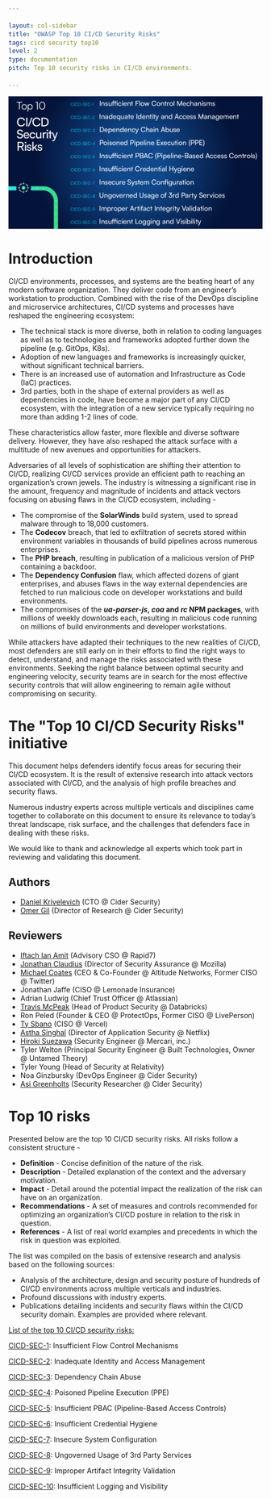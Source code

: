 ```yaml
---

layout: col-sidebar
title: "OWASP Top 10 CI/CD Security Risks"
tags: cicd security top10
level: 2
type: documentation
pitch: Top 10 security risks in CI/CD environments.

---
```

![alt_text](assets/images/risks.png)
# Introduction

CI/CD environments, processes, and systems are the beating heart of any modern software organization. They deliver code from an engineer’s workstation to production. Combined with the rise of the DevOps discipline and microservice architectures, CI/CD systems and processes have reshaped the engineering ecosystem:

* The technical stack is more diverse, both in relation to coding languages as well as to technologies and frameworks adopted further down the pipeline (e.g. GitOps, K8s).
* Adoption of new languages and frameworks is increasingly quicker, without significant technical barriers.
* There is an increased use of automation and Infrastructure as Code (IaC) practices.
* 3rd parties, both in the shape of external providers as well as dependencies in code, have become a major part of any CI/CD ecosystem, with the integration of a new service typically requiring no more than adding 1-2 lines of code.

These characteristics allow faster, more flexible and diverse software delivery. However, they have also reshaped the attack surface with a multitude of new avenues and opportunities for attackers.

Adversaries of all levels of sophistication are shifting their attention to CI/CD, realizing CI/CD services provide an efficient path to reaching an organization’s crown jewels. The industry is witnessing a significant rise in the amount, frequency and magnitude of incidents and attack vectors focusing on abusing flaws in the CI/CD ecosystem, including - 

* The compromise of the **SolarWinds** build system, used to spread malware through to 18,000 customers.
* The **Codecov** breach, that led to exfiltration of secrets stored within environment variables in thousands of build pipelines across numerous enterprises.
* The **PHP breach**, resulting in publication of a malicious version of PHP containing a backdoor.
* The **Dependency Confusion** flaw, which affected dozens of giant enterprises, and abuses flaws in the way external dependencies are fetched to run malicious code on developer workstations and build environments.
* The compromises of the **_ua-parser-js_, _coa_ and _rc_ NPM packages**, with millions of weekly downloads each, resulting in malicious code running on millions of build environments and developer workstations.

While attackers have adapted their techniques to the new realities of CI/CD, most defenders are still early on in their efforts to find the right ways to detect, understand, and manage the risks associated with these environments. Seeking the right balance between optimal security and engineering velocity, security teams are in search for the most effective security controls that will allow engineering to remain agile without compromising on security.


#  The "Top 10 CI/CD Security Risks" initiative

This document helps defenders identify focus areas for securing their CI/CD ecosystem. It is the result of extensive research into attack vectors associated with CI/CD, and the analysis of high profile breaches and security flaws.

Numerous industry experts across multiple verticals and disciplines came together to collaborate on this document to ensure its relevance to today’s threat landscape, risk surface, and the challenges that defenders face in dealing with these risks.

We would like to thank and acknowledge all experts which took part in reviewing and validating this document.

## Authors



* [Daniel Krivelevich](https://twitter.com/Dkrivelev) (CTO @ Cider Security)
* [Omer Gil](https://twitter.com/omer_gil) (Director of Research @ Cider Security)


## Reviewers

* [Iftach Ian Amit](https://twitter.com/iiamit) (Advisory CSO @ Rapid7)
* [Jonathan Claudius](https://twitter.com/claudijd) (Director of Security Assurance @ Mozilla)
* [Michael Coates](https://twitter.com/_mwc) (CEO & Co-Founder @ Altitude Networks, Former CISO @ Twitter)
* Jonathan Jaffe (CISO @ Lemonade Insurance)
* Adrian Ludwig (Chief Trust Officer @ Atlassian)
* [Travis McPeak](https://twitter.com/travismcpeak) (Head of Product Security @ Databricks)
* Ron Peled (Founder & CEO @ ProtectOps, Former CISO @ LivePerson)
* [Ty Sbano](https://twitter.com/tysbano) (CISO @ Vercel)
* [Astha Singhal](https://twitter.com/astha_singhal) (Director of Application Security @ Netflix)
* [Hiroki Suezawa](https://twitter.com/rung) (Security Engineer @ Mercari, inc.)
* Tyler Welton (Principal Security Engineer @ Built Technologies, Owner @ Untamed Theory)
* Tyler Young (Head of Security at Relativity)
* Noa Ginzbursky (DevOps Engineer @ Cider Security)
* [Asi Greenholts](https://twitter.com/TupleType) (Security Researcher @ Cider Security)

# Top 10 risks
Presented below are the top 10 CI/CD security risks. All risks follow a consistent structure - 

* **Definition** - Concise definition of the nature of the risk.
* **Description** - Detailed explanation of the context and the adversary motivation.
* **Impact** - Detail around the potential impact the realization of the risk can have on an organization.
* **Recommendations** - A set of measures and controls recommended for optimizing an organization’s CI/CD posture in relation to the risk in question.
* **References** - A list of real world examples and precedents in which the risk in question was exploited.

The list was compiled on the basis of extensive research and analysis based on the following sources:

* Analysis of the architecture, design and security posture of hundreds of CI/CD environments across multiple verticals and industries.
* Profound discussions with industry experts.
* Publications detailing incidents and security flaws within the CI/CD security domain. Examples are provided where relevant.

<span style="text-decoration:underline;">List of the top 10 CI/CD security risks:</span>

[CICD-SEC-1](CICD-SEC-01-Insufficient-Flow-Control-Mechanisms): Insufficient Flow Control Mechanisms

[CICD-SEC-2](CICD-SEC-02-Inadequate-Identity-And-Access-Management): Inadequate Identity and Access Management

[CICD-SEC-3](CICD-SEC-03-Dependency-Chain-Abuse): Dependency Chain Abuse

[CICD-SEC-4](CICD-SEC-04-Poisoned-Pipeline-Execution): Poisoned Pipeline Execution (PPE)

[CICD-SEC-5](CICD-SEC-05-Insufficient-PBAC): Insufficient PBAC (Pipeline-Based Access Controls)

[CICD-SEC-6](CICD-SEC-06-Insufficient-Credential-Hygiene): Insufficient Credential Hygiene

[CICD-SEC-7](CICD-SEC-07-Insecure-System-Configuration): Insecure System Configuration

[CICD-SEC-8](CICD-SEC-08-Ungoverned-Usage-of-3rd-Party-Services): Ungoverned Usage of 3rd Party Services

[CICD-SEC-9](CICD-SEC-09-Improper-Artifact-Integrity-Validation): Improper Artifact Integrity Validation

[CICD-SEC-10](CICD-SEC-10-Insufficient-Logging-And-Visibility): Insufficient Logging and Visibility
